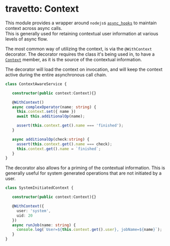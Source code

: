 travetto: Context
===

This module provides a wrapper around `nodejs`s [`async_hooks`](https://nodejs.org/api/async_hooks.html) to maintain context across async calls.  
This is generally used for retaining contextual user information at various levels of async flow.

The most common way of utilizing the context, is via the `@WithContext` decorator.  The decorator requires
the class it's being used in, to have a [`Context`](https://github.com/travetto/context/src/service/context.ts) member, as it is the source of the contextual information.

The decorator will load the context on invocation, and will keep the context active during the entire asynchronous 
call chain.

```typescript
class ContextAwareService {

   constructor(public context:Context){}

   @WithContext()
   async complexOperator(name: string) {
     this.context.set({ name })
     await this.additionalOp(name);

     assert(this.context.get().name === 'finished');
   }

   async additionalOp(check:string) {
     assert(this.context.get().name === check);
     this.context.get().name = `finished`;
   }
}
```

The decorator also allows for a priming of the contextual information.  This is generally useful for system generated operations that
are not initiated by a user.

```typescript
class SystemInitiatedContext {

   constructor(public context:Context){}

   @WithContext({
     user: 'system',
     uid: 20
   })
   async runJob(name: string) {
     console.log(`User=${this.context.get().user}, jobName=${name}`);
   }
}
```